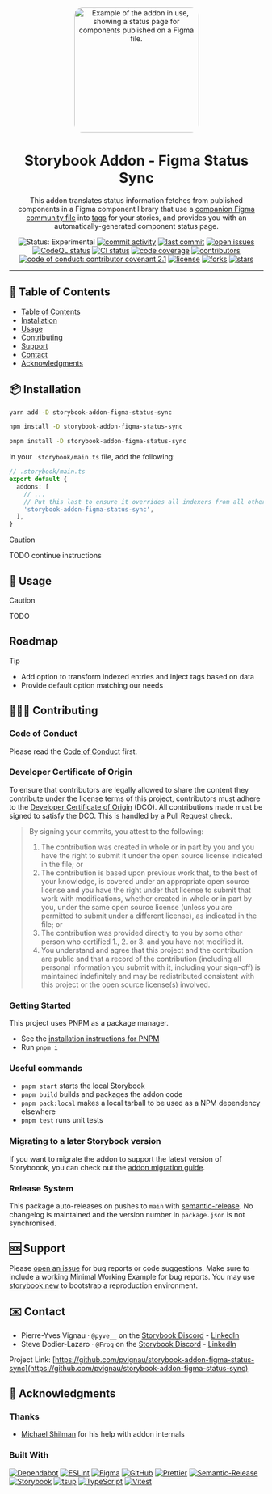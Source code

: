 <div align="center">
  <picture style="display: flex; flex-direction: column; align-items: center;">
    <source src="./static/addon-example.avif" type="image/avif" />
    <img style="border-radius: 1rem;"
      src="./static/addon-example.png"
      alt="Example of the addon in use, showing a status page for components published on a Figma file."
      loading="lazy"
      decoding="async"
      height="247"
    />
  </picture>

  <h1>Storybook Addon - Figma Status Sync</h1>
  
  <p>
    This addon translates status information fetches from published components in a Figma component library that use a <a href="TODO">companion Figma community file</a> into <a href="https://storybook.js.org/docs/writing-stories/tags">tags</a> for your stories, and provides you with an automatically-generated component status page.
  </p>

  <p>
    <img src="https://img.shields.io/badge/status-experimental-c74c1e" alt="Status: Experimental" />
    <a href="https://github.com/pvignau/storybook-addon-figma-status-sync/commits"><img src="https://img.shields.io/github/commit-activity/m/pvignau/storybook-addon-figma-status-sync" alt="commit activity" /></a>
    <a href="https://github.com/pvignau/storybook-addon-figma-status-sync/commits"><img src="https://img.shields.io/github/last-commit/pvignau/storybook-addon-figma-status-sync" alt="last commit" /></a>
    <a href="https://github.com/pvignau/storybook-addon-figma-status-sync/issues/"><img src="https://img.shields.io/github/issues/pvignau/storybook-addon-figma-status-sync" alt="open issues" /></a>
    <a href="https://github.com/pvignau/storybook-addon-figma-status-sync/actions/workflows/github-code-scanning/codeql"><img src="https://github.com/pvignau/storybook-addon-figma-status-sync/actions/workflows/github-code-scanning/codeql/badge.svg?branch=main" alt="CodeQL status" /></a>
    <a href="https://github.com/pvignau/storybook-addon-figma-status-sync/actions/workflows/continuous-integration.yml"><img src="https://github.com/pvignau/storybook-addon-figma-status-sync/actions/workflows/continuous-integration.yml/badge.svg?branch=main" alt="CI status" /></a>
    <a href="https://codecov.io/gh/pvignau/storybook-addon-figma-status-sync"><img src="https://codecov.io/gh/pvignau/storybook-addon-figma-status-sync/graph/badge.svg?token=4SX3N57XH3" alt="code coverage" /></a>
    <a href="https://github.com/pvignau/storybook-addon-figma-status-sync/graphs/contributors"><img src="https://img.shields.io/github/contributors/pvignau/storybook-addon-figma-status-sync" alt="contributors" /></a>
    <a href="https://github.com/pvignau/storybook-addon-figma-status-sync/blob/main/CODE_OF_CONDUCT.md"><img src="https://img.shields.io/badge/Contributor%20Covenant-2.1-4baaaa.svg" alt="code of conduct: contributor covenant 2.1" /></a>
    <a href="https://github.com/pvignau/storybook-addon-figma-status-sync/blob/main/LICENSE"><img src="https://img.shields.io/github/license/pvignau/storybook-addon-figma-status-sync.svg" alt="license" /></a>
    <a href="https://github.com/pvignau/storybook-addon-figma-status-sync/network/members"><img src="https://img.shields.io/github/forks/pvignau/storybook-addon-figma-status-sync" alt="forks" /></a>
    <a href="https://github.com/pvignau/storybook-addon-figma-status-sync/stargazers"><img src="https://img.shields.io/github/stars/pvignau/storybook-addon-figma-status-sync" alt="stars" /></a>
  </p>
</div>

---

## 📔 Table of Contents

<!-- no toc -->
- [Table of Contents](#-table-of-contents)
- [Installation](#-installation)
- [Usage](#-usage)
- [Contributing](#-contributing)
- [Support](#-support)
- [Contact](#️-contact)
- [Acknowledgments](#-acknowledgments)

## 📦 Installation

```sh
yarn add -D storybook-addon-figma-status-sync
```

```sh
npm install -D storybook-addon-figma-status-sync
```

```sh
pnpm install -D storybook-addon-figma-status-sync
```

In your `.storybook/main.ts` file, add the following:

```ts
// .storybook/main.ts
export default {
  addons: [
    // ...
    // Put this last to ensure it overrides all indexers from all other addons.
    'storybook-addon-figma-status-sync',
  ],
}
```

> [!CAUTION]
> TODO continue instructions

## 👀 Usage

> [!CAUTION]
> TODO

## Roadmap

> [!TIP]
> * Add option to transform indexed entries and inject tags based on data
> * Provide default option matching our needs
> 

## 👩🏽‍💻 Contributing

### Code of Conduct

Please read the [Code of Conduct](https://github.com/pvignau/storybook-addon-figma-status-sync/blob/main/CODE_OF_CONDUCT.md) first.

### Developer Certificate of Origin

To ensure that contributors are legally allowed to share the content they contribute under the license terms of this project, contributors must adhere to the [Developer Certificate of Origin](https://developercertificate.org/) (DCO). All contributions made must be signed to satisfy the DCO. This is handled by a Pull Request check.

> By signing your commits, you attest to the following:
>
> 1. The contribution was created in whole or in part by you and you have the right to submit it under the open source license indicated in the file; or
> 2. The contribution is based upon previous work that, to the best of your knowledge, is covered under an appropriate open source license and you have the right under that license to submit that work with modifications, whether created in whole or in part by you, under the same open source license (unless you are permitted to submit under a different license), as indicated in the file; or
> 3. The contribution was provided directly to you by some other person who certified 1., 2. or 3. and you have not modified it.
> 4. You understand and agree that this project and the contribution are public and that a record of the contribution (including all personal information you submit with it, including your sign-off) is maintained indefinitely and may be redistributed consistent with this project or the open source license(s) involved.

### Getting Started

This project uses PNPM as a package manager.

- See the [installation instructions for PNPM](https://pnpm.io/installation)
- Run `pnpm i`

### Useful commands

- `pnpm start` starts the local Storybook
- `pnpm build` builds and packages the addon code
- `pnpm pack:local` makes a local tarball to be used as a NPM dependency elsewhere
- `pnpm test` runs unit tests

### Migrating to a later Storybook version

If you want to migrate the addon to support the latest version of Storyboook, you can check out the [addon migration guide](https://storybook.js.org/docs/addons/addon-migration-guide).

### Release System

This package auto-releases on pushes to `main` with [semantic-release](https://github.com/semantic-release/semantic-release). No changelog is maintained and the version number in `package.json` is not synchronised.

## 🆘 Support

Please [open an issue](https://github.com/pvignau/storybook-addon-figma-status-sync/issues/new) for bug reports or code suggestions. Make sure to include a working Minimal Working Example for bug reports. You may use [storybook.new](https://new-storybook.netlify.app/) to bootstrap a reproduction environment.

## ✉️ Contact

* Pierre-Yves Vignau · `@pyve__` on the [Storybook Discord](https://discord.gg/storybook) - [LinkedIn](https://www.linkedin.com/in/pierre-yves-vignau-a99a9424/)
* Steve Dodier-Lazaro · `@Frog` on the [Storybook Discord](https://discord.gg/storybook) - [LinkedIn](https://www.linkedin.com/in/stevedodierlazaro/)

Project Link: [https://github.com/pvignau/storybook-addon-figma-status-sync](https://github.com/pvignau/storybook-addon-figma-status-sync)

## 💛 Acknowledgments

### Thanks

- [Michael Shilman](https://github.com/shilman) for his help with addon internals

### Built With

[![Dependabot](https://img.shields.io/badge/Dependabot-025E8C?logo=dependabot&logoColor=white)](https://github.com/dependabot)
[![ESLint](https://img.shields.io/badge/ESLint-4b32c3?logo=eslint&logoColor=white)](https://eslint.org/)
[![Figma](https://img.shields.io/badge/Figma-a259ff?logo=figma&logoColor=white)](https://github.com/figma/rest-api-spec/)
[![GitHub](https://img.shields.io/badge/GitHub-0d1117?logo=github&logoColor=white)](https://github.com/solutions/ci-cd)
[![Prettier](https://img.shields.io/badge/Prettier-f8bc45?logo=prettier&logoColor=black)](https://prettier.io/)
[![Semantic-Release](https://img.shields.io/badge/semantic--release-cccccc?logo=semantic-release&logoColor=black)](https://github.com/semantic-release/semantic-release)
[![Storybook](https://cdn.jsdelivr.net/gh/storybookjs/brand@main/badge/badge-storybook.svg)](https://storybook.js.org/)
[![tsup](https://img.shields.io/badge/tsup-fde047)](https://tsup.egoist.dev/)
[![TypeScript](https://img.shields.io/badge/TypeScript-3178c6?logo=typescript&logoColor=white)](https://www.typescriptlang.org/)
[![Vitest](https://img.shields.io/badge/Vitest-acd268?logo=vitest&logoColor=black)](https://https://vitest.dev/)
